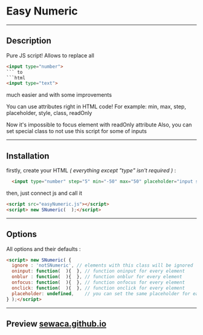 # Easy Numeric
____
## Description
Pure JS script!
Allows to replace all
```html
<input type="number">
``` to
```html
<input type="text">
```
much easier and with some improvements

You can use attributes right in HTML code!
For example: min, max, step, placeholder, style, class, readOnly

Now it's impossible to focus element with readOnly attribute
Also, you can set special class to not use this script for some of inputs
____
## Installation
firstly, create your HTML _( everything except "type" isn't required )_ :
```html
  <input type="number" step="5" min="-50" max="50" placeholder="input something" class="a b c d e">
```
then, just connect js and call it
```html
<script src="easyNumeric.js"></script>
<script> new SNumeric(  );</script>
```
____
## Options
All options and their defaults :
```html
<script> new SNumeric( {
  ignore : 'notSNumeric', // elements with this class will be ignored
  oninput: function(  ){  }, // function oninput for every element
  onblur : function(  ){  }, // function onblur for every element
  onfocus: function(  ){  }, // function onfocus for every element
  onclick: function(  ){  }, // function onclick for every element
  placeholder: undefined,    // you can set the same placeholder for each input
} );</script>
```
____
## Preview [sewaca.github.io](https://sewaca.github.io/easyNumeric)
